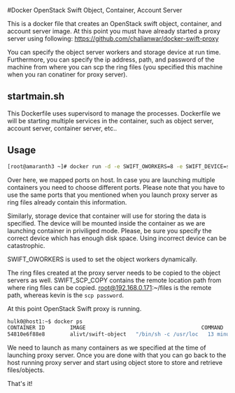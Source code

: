 #Docker OpenStack Swift Object, Container, Account Server

This is a docker file that creates an OpenStack swift object, container, and account server image. 
At this point you must have already started a proxy server using following:
https://github.com/chalianwar/docker-swift-proxy


You can specify the object server workers and storage device at run time. Furthermore, you can
specify the ip address, path, and password of the machine from where you can scp
the ring files (you specified this machine when you ran conatiner for proxy server).


## startmain.sh

This Dockerfile uses supervisord to manage the processes.
Dockerfile we will be starting multiple services in the container, such as
object server, account server, container server, etc..


## Usage


```bash
[root@amaranth3 ~]# docker run -d -e SWIFT_OWORKERS=8 -e SWIFT_DEVICE=sdb1 -e SWIFT_SCP_COPY=root@192.168.0.171:~/files:kevin -p 6010:6010 -p 6011:6011 -p 6012:6012 --privileged -t alivt/swift-object
```

Over here, we mapped ports on host. In case you are launching multiple containers you need to choose different ports. Please note that you have to use the same ports that you mentioned when you launch proxy server as
ring files already contain this information.


Similarly, storage device that container
will use for storing the data is specified. The device will be mounted inside the container as we are launching
container in priviliged mode. Please, be sure you specify
the correct device which has enough disk space. Using incorrect device can be catastrophic.


SWIFT_OWORKERS is used to set the object workers dynamically.

The ring files created at the proxy server needs to be copied to the object servers as well. SWIFT_SCP_COPY
contains the remote location path from where ring files can be copied. root@192.168.0.171:~/files is the remote path, whereas kevin is the `scp password`.

At this point OpenStack Swift proxy is running.


```bash
hulk0@host1:~$ docker ps
CONTAINER ID        IMAGE                                     COMMAND                CREATED             STATUS              PORTS                     NAMES
54810e6f88e8        alivt/swift-object   "/bin/sh -c /usr/loc   13 minutes ago      Up 13 minutes       0.0.0.0:6010-6012->6010-6012/tcp   jovial_tesla
```

We need to launch as many containers as we specified at the time of launching proxy server. Once you are done with
that you can go back to the host running proxy server and start using object store to store and retrieve files/objects.


That's it!
